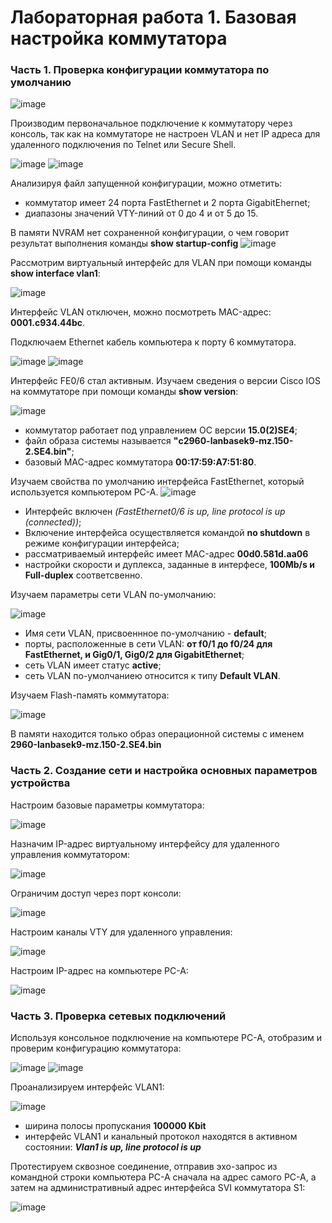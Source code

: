 # Лабораторная работа 1. Базовая настройка коммутатора
### Часть 1. Проверка конфигурации коммутатора по умолчанию
![image](https://user-images.githubusercontent.com/89464074/130942113-250fed32-8819-427a-a255-19f1be4504f9.png)

Производим первоначальное подключение к коммутатору через консоль, так как на коммутаторе не настроен VLAN и нет IP адреса для удаленного подключения по Telnet или Secure Shell.

![image](https://user-images.githubusercontent.com/89464074/130936390-29c9cf32-752c-49db-9db9-725252886d87.png)   ![image](https://user-images.githubusercontent.com/89464074/130936497-b3da0f56-bf36-4db5-b9f8-295a383d2580.png) 

Анализируя файл запущенной конфигурации, можно отметить:
- коммутатор имеет 24 порта FastEthernet и 2 порта GigabitEhernet; 
- диапазоны значений VTY-линий от 0 до 4 и от 5 до 15.

В памяти NVRAM нет сохраненной конфигурации, о чем говорит результат выполнения команды **show startup-config**
![image](https://user-images.githubusercontent.com/89464074/130937844-e75fa5cd-2724-44cb-8c06-023d60f2660e.png)

Рассмотрим виртуальный интерфейс для VLAN при помощи команды **show interface vlan1**:

![image](https://user-images.githubusercontent.com/89464074/130939269-f2d5c2df-56be-41d3-bf1f-0f343a17069b.png)

Интерфейс VLAN отключен, можно посмотреть MAC-адрес: **0001.c934.44bc**.

Подключаем Ethernet кабель компьютера к порту 6 коммутатора.

![image](https://user-images.githubusercontent.com/89464074/130943036-92f8262a-9bc5-47ec-ac6f-c1d7a2d5ad80.png) ![image](https://user-images.githubusercontent.com/89464074/130943181-9a95c599-4be2-4143-8260-88dcd6955f99.png)

Интерфейс FE0/6 стал активным.
Изучаем сведения о версии Cisco IOS на коммутаторе при помощи команды **show version**:

![image](https://user-images.githubusercontent.com/89464074/130944479-d11958ba-31aa-463e-abbe-50b824737509.png)

- коммутатор работает под управлением ОС версии **15.0(2)SE4**;
- файл образа системы называется **"c2960-lanbasek9-mz.150-2.SE4.bin"**;
- базовый MAC-адрес коммутатора **00:17:59:A7:51:80**.

Изучаем свойства по умолчанию интерфейса FastEthernet, который используется компьютером PC-A.
![image](https://user-images.githubusercontent.com/89464074/130945404-f484f6b9-ddf7-4b27-bbfc-2cd8aa5201f8.png)

- Интерфейс включен _(FastEthernet0/6 is up, line protocol is up (connected))_;
- Включение интерфейса осуществляется командой **no shutdown** в режиме конфигурации интерфейса;
- рассматриваемый интерфейс имеет MAC-адрес **00d0.581d.aa06**
- настройки скорости и дуплекса, заданные в интерфесе, **100Mb/s и Full-duplex** соответсвенно. 

Изучаем параметры сети VLAN по-умолчанию:

![image](https://user-images.githubusercontent.com/89464074/130947392-b558e70f-c872-45e9-9559-48222bdbb87c.png)

- Имя сети VLAN, присвоеннное по-умолчанию - **default**;
- порты, расположенные в сети VLAN: **от f0/1 до f0/24 для FastEthernet, и Gig0/1, Gig0/2 для GigabitEthernet**;
- сеть VLAN имеет статус **active**;
- сеть VLAN по-умолчаниею относится к типу **Default VLAN**.

Изучаем Flash-память коммутатора:

![image](https://user-images.githubusercontent.com/89464074/130949280-6373da71-8f78-4625-acfc-925ae96e2cc7.png)

В памяти находится только образ операционной системы с именем **2960-lanbasek9-mz.150-2.SE4.bin**


### Часть 2. Создание сети и настройка основных параметров устройства
Настроим базовые параметры коммутатора:

![image](https://user-images.githubusercontent.com/89464074/130952047-3f1bdb15-ba6b-4824-818a-c0f6bc6a7a39.png)

Назначим IP-адрес виртуальному интерфейсу для удаленного управления коммутатором:

![image](https://user-images.githubusercontent.com/89464074/130952617-4c35f2a6-c8c0-4f0a-ba31-27e4216696af.png)

Ограничим доступ через порт консоли:

![image](https://user-images.githubusercontent.com/89464074/130952946-4a2c7fbc-1fe2-43e5-a488-63524b238563.png)

Настроим каналы VTY для удаленного управления:

![image](https://user-images.githubusercontent.com/89464074/130953421-e65c4177-c713-403d-a502-d00ae47d34e7.png)

Настроим IP-адрес на компьютере PC-A:

![image](https://user-images.githubusercontent.com/89464074/130953544-ffd17e5e-f18b-4dd8-b4db-1b7813d8f79b.png)

### Часть 3. Проверка сетевых подключений
Используя консольное подключение на компьютере PC-A, отобразим и проверим конфигурацию коммутатора:

![image](https://user-images.githubusercontent.com/89464074/130954382-61b18951-e2b8-4027-a657-5ebbca448ebf.png) ![image](https://user-images.githubusercontent.com/89464074/130954609-8350a4dc-1f35-4219-8ec3-da89f4b25910.png)

Проанализируем интерфейс VLAN1:

![image](https://user-images.githubusercontent.com/89464074/130955465-2e6b1ebb-43a6-4668-adb2-4b618d2c3107.png)

- ширина полосы пропускания **100000 Kbit**
- интерфейс VLAN1 и канальный протокол находятся в активном состоянии: ***Vlan1 is up, line protocol is up***

Протестируем сквозное соединение, отправив эхо-запрос из командной строки компьютера PC-A сначала на адрес самого PC-A, а затем
на административный адрес интерфейса SVI коммутатора S1:

![image](https://user-images.githubusercontent.com/89464074/130955798-c35d5c61-7e05-4dc9-b720-e1d43d8a8aa1.png)







